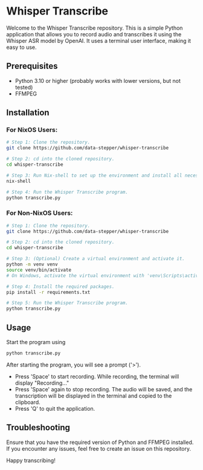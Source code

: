 # Whisper Transcribe

Welcome to the Whisper Transcribe repository. This is a simple Python application that allows you to record audio and transcribes it using the Whisper ASR model by OpenAI. It uses a terminal user interface, making it easy to use.

## Prerequisites
* Python 3.10 or higher (probably works with lower versions, but not tested)
* FFMPEG

## Installation

### For NixOS Users:

```bash
# Step 1: Clone the repository.
git clone https://github.com/data-stepper/whisper-transcribe

# Step 2: cd into the cloned repository.
cd whisper-transcribe

# Step 3: Run Nix-shell to set up the environment and install all necessary packages.
nix-shell

# Step 4: Run the Whisper Transcribe program.
python transcribe.py
```

### For Non-NixOS Users:

```bash
# Step 1: Clone the repository.
git clone https://github.com/data-stepper/whisper-transcribe

# Step 2: cd into the cloned repository.
cd whisper-transcribe

# Step 3: (Optional) Create a virtual environment and activate it.
python -m venv venv
source venv/bin/activate
# On Windows, activate the virtual environment with 'venv\Scripts\activate'

# Step 4: Install the required packages.
pip install -r requirements.txt

# Step 5: Run the Whisper Transcribe program.
python transcribe.py
```

## Usage

Start the program using
```bash
python transcribe.py
```

After starting the program, you will see a prompt ('>').

* Press 'Space' to start recording. While recording, the terminal will display "Recording..."
* Press 'Space' again to stop recording. The audio will be saved, and the transcription will be displayed in the terminal and copied to the clipboard.
* Press 'Q' to quit the application.

## Troubleshooting

Ensure that you have the required version of Python and FFMPEG installed. If you encounter any issues, feel free to create an issue on this repository.

Happy transcribing!
